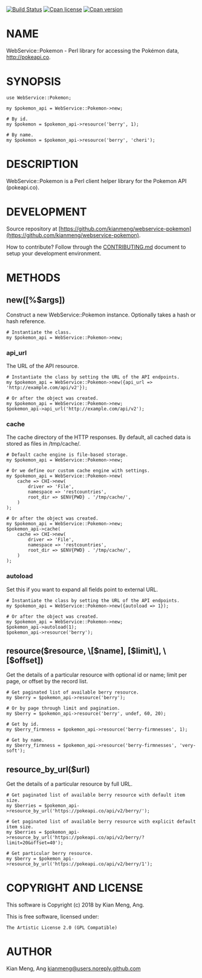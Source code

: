 [![Build Status](https://travis-ci.org/kianmeng/webservice-pokemon.svg?branch=master)](https://travis-ci.org/kianmeng/webservice-pokemon)
[![Cpan license](https://img.shields.io/cpan/l/WebService-Pokemon.svg)](https://metacpan.org/release/WebService-Pokemon)
[![Cpan version](https://img.shields.io/cpan/v/WebService-Pokemon.svg)](https://metacpan.org/release/WebService-Pokemon)

# NAME

WebService::Pokemon - Perl library for accessing the Pokémon data,
http://pokeapi.co.

# SYNOPSIS

    use WebService::Pokemon;

    my $pokemon_api = WebService::Pokemon->new;

    # By id.
    my $pokemon = $pokemon_api->resource('berry', 1);

    # By name.
    my $pokemon = $pokemon_api->resource('berry', 'cheri');

# DESCRIPTION

WebService::Pokemon is a Perl client helper library for the Pokemon API (pokeapi.co).

# DEVELOPMENT

Source repository at [https://github.com/kianmeng/webservice-pokemon](https://github.com/kianmeng/webservice-pokemon).

How to contribute? Follow through the [CONTRIBUTING.md](https://github.com/kianmeng/webservice-pokemon/blob/master/CONTRIBUTING.md) document to setup your development environment.

# METHODS

## new(\[%$args\])

Construct a new WebService::Pokemon instance. Optionally takes a hash or hash reference.

    # Instantiate the class.
    my $pokemon_api = WebService::Pokemon->new;

### api\_url

The URL of the API resource.

    # Instantiate the class by setting the URL of the API endpoints.
    my $pokemon_api = WebService::Pokemon->new({api_url => 'http://example.com/api/v2'});

    # Or after the object was created.
    my $pokemon_api = WebService::Pokemon->new;
    $pokemon_api->api_url('http://example.com/api/v2');

### cache

The cache directory of the HTTP responses. By default, all cached data is stored
as files in /tmp/cache/.

    # Default cache engine is file-based storage.
    my $pokemon_api = WebService::Pokemon->new;

    # Or we define our custom cache engine with settings.
    my $pokemon_api = WebService::Pokemon->new(
        cache => CHI->new(
            driver => 'File',
            namespace => 'restcountries',
            root_dir => $ENV{PWD} . '/tmp/cache/',
        )
    );

    # Or after the object was created.
    my $pokemon_api = WebService::Pokemon->new;
    $pokemon_api->cache(
        cache => CHI->new(
            driver => 'File',
            namespace => 'restcountries',
            root_dir => $ENV{PWD} . '/tmp/cache/',
        )
    );

### autoload

Set this if you want to expand all fields point to external URL.

    # Instantiate the class by setting the URL of the API endpoints.
    my $pokemon_api = WebService::Pokemon->new({autoload => 1});

    # Or after the object was created.
    my $pokemon_api = WebService::Pokemon->new;
    $pokemon_api->autoload(1);
    $pokemon_api->resource('berry');

## resource($resource, \[$name\], \[$limit\], \[$offset\])

Get the details of a particular resource with optional id or name; limit per
page, or offset by the record list.

    # Get paginated list of available berry resource.
    my $berry = $pokemon_api->resource('berry');

    # Or by page through limit and pagination.
    my $berry = $pokemon_api->resource('berry', undef, 60, 20);

    # Get by id.
    my $berry_firmness = $pokemon_api->resource('berry-firmnesses', 1);

    # Get by name.
    my $berry_firmness = $pokemon_api->resource('berry-firmnesses', 'very-soft');

## resource\_by\_url($url)

Get the details of a particular resource by full URL.

    # Get paginated list of available berry resource with default item size.
    my $berries = $pokemon_api->resource_by_url('https://pokeapi.co/api/v2/berry/');

    # Get paginated list of available berry resource with explicit default item size.
    my $berries = $pokemon_api->resource_by_url('https://pokeapi.co/api/v2/berry/?limit=20&offset=40');

    # Get particular berry resource.
    my $berry = $pokemon_api->resource_by_url('https://pokeapi.co/api/v2/berry/1');

# COPYRIGHT AND LICENSE

This software is Copyright (c) 2018 by Kian Meng, Ang.

This is free software, licensed under:

    The Artistic License 2.0 (GPL Compatible)

# AUTHOR

Kian Meng, Ang <kianmeng@users.noreply.github.com>
